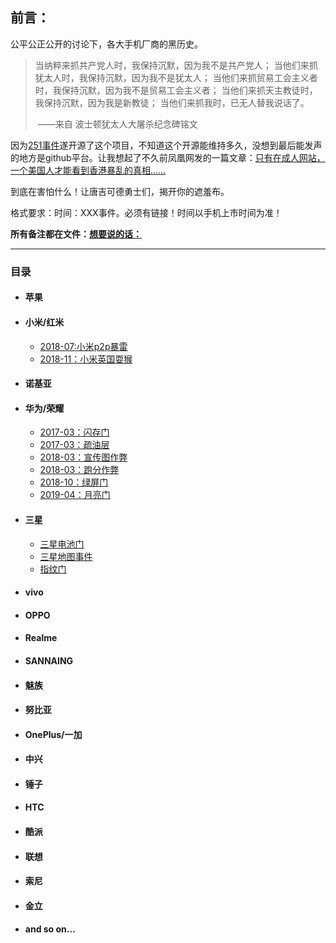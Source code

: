 ## 前言：

公平公正公开的讨论下，各大手机厂商的黑历史。

> 当纳粹来抓共产党人时，我保持沉默，因为我不是共产党人； 当他们来抓犹太人时，我保持沉默，因为我不是犹太人； 当他们来抓贸易工会主义者时，我保持沉默，因为我不是贸易工会主义者； 当他们来抓天主教徒时，我保持沉默，因为我是新教徒； 当他们来抓我时，已无人替我说话了。 
>
> ​														——来自 波士顿犹太人大屠杀纪念碑铭文

因为[251事件](https://www.thepaper.cn/newsDetail_forward_5124161)遂开源了这个项目，不知道这个开源能维持多久，没想到最后能发声的地方是github平台。让我想起了不久前凤凰网发的一篇文章：[只有在成人网站，一个美国人才能看到香港暴乱的真相……](http://tech.ifeng.com/c/7rdDGs69iYy )

到底在害怕什么！让唐吉可德勇士们，揭开你的遮羞布。

格式要求：时间：XXX事件。必须有链接！时间以手机上市时间为准！

**所有备注都在文件：[想要说的话：](https://github.com/Chen-52kx/phone-black-swan/blob/master/notes.md)**

------

### <a name="目录">**目录**</a>

- #### **苹果**

- #### **小米/红米**

  - [2018-07:小米p2p暴雷](https://www.zhihu.com/question/286378544/answer/449384957)
  - [2018-11：小米英国耍猴](http://dy.163.com/v2/article/detail/E0N0H5TS05502J8M.html)

- #### 诺基亚

- #### 华为/荣耀

  - [2017-03：闪存门](https://baike.baidu.com/item/华为P10闪存门/20723765) 
  - [2017-03：疏油层](http://news.mydrivers.com/1/528/528801.htm)
  - [2018-03：宣传图作弊](https://baijiahao.baidu.com/s?id=1596323156146321265&wfr=spider&for=pc)
  - [2018-03：跑分作弊](https://baijiahao.baidu.com/s?id=1611142076068477961&wfr=spider&for=pc)
  - [2018-10：绿屏门](https://baike.baidu.com/item/华为绿屏门)
  - [2019-04：月亮门](https://www.huahuo.com/hulianwang/2019-06-17/63827.html)

- #### 三星

  - [三星电池门](https://baike.baidu.com/item/三星电池门)
  - [三星地图事件](http://www.sohu.com/a/164858255_115302)
  - [指纹门](https://www.guancha.cn/ChanJing/2019_10_23_522409.shtml?s=zwyxgtjbt)

- #### vivo

- #### OPPO

- #### Realme

- #### SANNAING

- #### 魅族

- #### 努比亚

- #### OnePlus/一加

- #### 中兴

- #### 锤子

- #### HTC

- #### 酷派

- #### 联想

- #### 索尼

- #### 金立

- #### and so on...